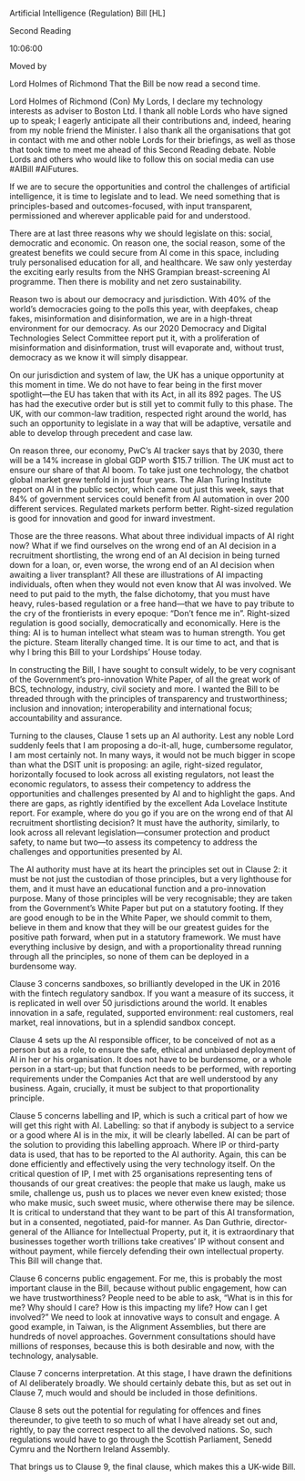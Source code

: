 Artificial Intelligence (Regulation)  Bill [HL]

Second Reading

10:06:00

Moved by

Lord Holmes of Richmond
That the Bill be now read a second time.

Lord Holmes of Richmond (Con)
My Lords, I declare my technology interests as adviser to Boston Ltd. I thank all noble Lords who have signed up to speak; I eagerly anticipate all their contributions and, indeed, hearing from my noble friend the Minister. I also thank all the organisations that got in contact with me and other noble Lords for their briefings, as well as those that took time to meet me ahead of this Second Reading debate. Noble Lords and others who would like to follow this on social media can use #AIBill #AIFutures.

If we are to secure the opportunities and control the challenges of artificial intelligence, it is time to legislate and to lead. We need something that is principles-based and outcomes-focused, with input transparent, permissioned and wherever applicable paid for and understood.

There are at last three reasons why we should legislate on this: social, democratic and economic. On reason one, the social reason, some of the greatest benefits we could secure from AI come in this space, including truly personalised education for all, and healthcare. We saw only yesterday the exciting early results from the NHS Grampian breast-screening AI programme. Then there is mobility and net zero sustainability.

Reason two is about our democracy and jurisdiction. With 40% of the world’s democracies going to the polls this year, with deepfakes, cheap fakes, misinformation and disinformation, we are in a high-threat environment for our democracy. As our 2020 Democracy and Digital Technologies Select Committee report put it, with a proliferation of misinformation and disinformation, trust will evaporate and, without trust, democracy as we know it will simply disappear.

On our jurisdiction and system of law, the UK has a unique opportunity at this moment in time. We do not have to fear being in the first mover spotlight—the EU has taken that with its Act, in all its 892 pages. The US has had the executive order but is still yet to commit fully to this phase. The UK, with our common-law tradition, respected right around the world, has such an opportunity to legislate in a way that will be adaptive, versatile and able to develop through precedent and case law.

On reason three, our economy, PwC’s AI tracker says that by 2030, there will be a 14% increase in global GDP worth $15.7 trillion. The UK must act to ensure our share of that AI boom. To take just one technology, the chatbot global market grew tenfold in just four years. The Alan Turing Institute report on AI in the public sector, which came out just this week, says that 84% of government services could benefit from AI automation in over 200 different services. Regulated markets perform better. Right-sized regulation is good for innovation and good for inward investment.

Those are the three reasons. What about three individual impacts of AI right now? What if we find ourselves on the wrong end of an AI decision in a recruitment shortlisting, the wrong end of an AI decision in being turned down for a loan, or, even worse, the wrong end of an AI decision when awaiting a liver transplant? All these are illustrations of AI impacting individuals, often when they would not even know that AI was involved. We need to put paid to the myth, the false dichotomy, that you must have heavy, rules-based regulation or a free hand—that we have to pay tribute to the cry of the frontierists in every epoque: “Don’t fence me in”. Right-sized regulation is good socially, democratically and economically. Here is the thing: AI is to human intellect what steam was to human strength. You get the picture. Steam literally changed time. It is our time to act, and that is why I bring this Bill to your Lordships’ House today.

In constructing the Bill, I have sought to consult widely, to be very cognisant of the Government’s pro-innovation White Paper, of all the great work of BCS, technology, industry, civil society and more. I wanted the Bill to be threaded through with the principles of transparency and trustworthiness; inclusion and innovation; interoperability and international focus; accountability and assurance.

Turning to the clauses, Clause 1 sets up an AI authority. Lest any noble Lord suddenly feels that I am proposing a do-it-all, huge, cumbersome regulator, I am most certainly not. In many ways, it would not be much bigger in scope than what the DSIT unit is proposing: an agile, right-sized regulator, horizontally focused to look across all existing regulators, not least the economic regulators, to assess their competency to address the opportunities and challenges presented by AI and to highlight the gaps. And there are gaps, as rightly identified by the excellent Ada Lovelace Institute report. For example, where do you go if you are on the wrong end of that AI recruitment shortlisting decision? It must have the authority, similarly, to look across all relevant legislation—consumer protection and product safety, to name but two—to assess its competency to address the challenges and opportunities presented by AI.

The AI authority must have at its heart the principles set out in Clause 2: it must be not just the custodian of those principles, but a very lighthouse for them, and it must have an educational function and a pro-innovation purpose. Many of those principles will be very recognisable; they are taken from the Government’s White Paper but put on a statutory footing. If they are good enough to be in the White Paper, we should commit to them, believe in them and know that they will be our greatest guides for the positive path forward, when put in a statutory framework. We must have everything inclusive by design, and with a proportionality thread running through all the principles, so none of them can be deployed in a burdensome way.

Clause 3 concerns sandboxes, so brilliantly developed in the UK in 2016 with the fintech regulatory sandbox. If you want a measure of its success, it is replicated in well over 50 jurisdictions around the world. It enables innovation in a safe, regulated, supported environment: real customers, real market, real innovations, but in a splendid sandbox concept.

Clause 4 sets up the AI responsible officer, to be conceived of not as a person but as a role, to ensure the safe, ethical and unbiased deployment of AI in her or his organisation. It does not have to be burdensome, or a whole person in a start-up; but that function needs to be performed, with reporting requirements under the Companies Act that are well understood by any business. Again, crucially, it must be subject to that proportionality principle.

Clause 5 concerns labelling and IP, which is such a critical part of how we will get this right with AI. Labelling: so that if anybody is subject to a service or a good where AI is in the mix, it will be clearly labelled. AI can be part of the solution to providing this labelling approach. Where IP or third-party data is used, that has to be reported to the AI authority. Again, this can be done efficiently and effectively using the very technology itself. On the critical question of IP, I met with 25 organisations representing tens of thousands of our great creatives: the people that make us laugh, make us smile, challenge us, push us to places we never even knew existed; those who make music, such sweet music, where otherwise there may be silence. It is critical to understand that they want to be part of this AI transformation, but in a consented, negotiated, paid-for manner. As Dan Guthrie, director-general of the Alliance for Intellectual Property, put it, it is extraordinary that businesses together worth trillions take creatives’ IP without consent and without payment, while fiercely defending their own intellectual property. This Bill will change that.

Clause 6 concerns public engagement. For me, this is probably the most important clause in the Bill, because without public engagement, how can we have trustworthiness? People need to be able to ask, “What is in this for me? Why should I care? How is this impacting my life? How can I get involved?” We need to look at innovative ways to consult and engage. A good example, in Taiwan, is the Alignment Assemblies, but there are hundreds of novel approaches. Government consultations should have millions of responses, because this is both desirable and now, with the technology, analysable.

Clause 7 concerns interpretation. At this stage, I have drawn the definitions of AI deliberately broadly. We should certainly debate this, but as set out in Clause 7, much would and should be included in those definitions.

Clause 8 sets out the potential for regulating for offences and fines thereunder, to give teeth to so much of what I have already set out and, rightly, to pay the correct respect to all the devolved nations. So, such regulations would have to go through the Scottish Parliament, Senedd Cymru and the Northern Ireland Assembly.

That brings us to Clause 9, the final clause, which makes this a UK-wide Bill.